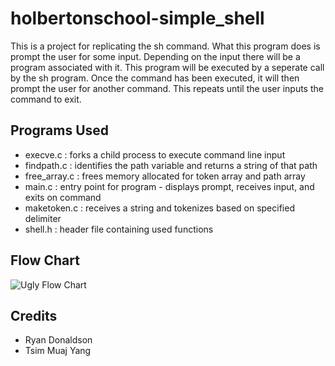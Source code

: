 # holbertonschool-simple_shell
This is a project for replicating the sh command. What this program does is prompt the user for some input. Depending on the input there will be a program associated with it. This program will be executed by a seperate call by the sh program. Once the command has been executed, it will then prompt the user for another command. This repeats until the user inputs the command to exit.
## Programs Used
- execve.c : forks a child process to execute command line input
- findpath.c : identifies the path variable and returns a string of that path
- free_array.c : frees memory allocated for token array and path array
- main.c : entry point for program - displays prompt, receives input, and exits on command
- maketoken.c : receives a string and tokenizes based on specified delimiter
- shell.h : header file containing used functions

## Flow Chart
![Ugly Flow Chart](https://github.com/Jimwall0/holbertonschool-simple_shell/assets/127359266/00e7f1e8-fab0-4d47-ad91-d67ac6d52b27)
## Credits
- Ryan Donaldson
- Tsim Muaj Yang
